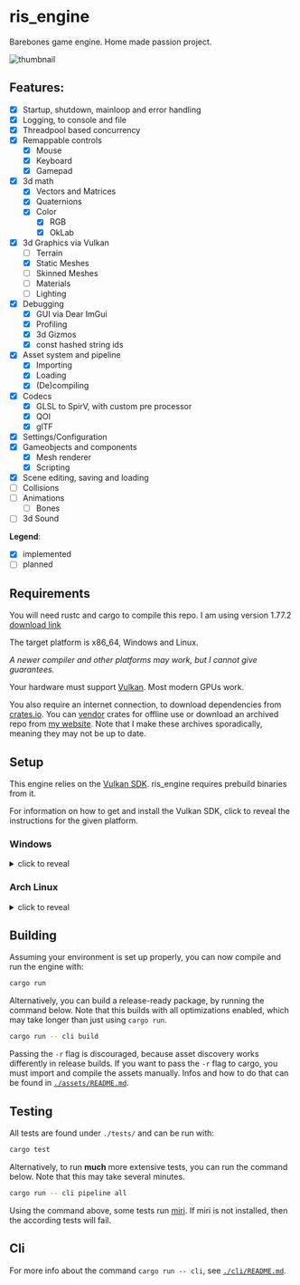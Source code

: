 # ris_engine

Barebones game engine. Home made passion project.

![thumbnail](screenshot.png)

## Features:

- [x] Startup, shutdown, mainloop and error handling
- [x] Logging, to console and file
- [x] Threadpool based concurrency
- [x] Remappable controls
  - [x] Mouse
  - [x] Keyboard
  - [x] Gamepad
- [x] 3d math
  - [x] Vectors and Matrices
  - [x] Quaternions
  - [x] Color
    - [x] RGB
    - [x] OkLab
- [x] 3d Graphics via Vulkan
  - [ ] Terrain
  - [x] Static Meshes
  - [ ] Skinned Meshes
  - [ ] Materials
  - [ ] Lighting
- [x] Debugging
  - [x] GUI via Dear ImGui
  - [x] Profiling
  - [x] 3d Gizmos
  - [x] const hashed string ids
- [x] Asset system and pipeline
  - [x] Importing
  - [x] Loading
  - [x] (De)compiling
- [x] Codecs
  - [x] GLSL to SpirV, with custom pre processor
  - [x] QOI
  - [x] glTF
- [x] Settings/Configuration
- [x] Gameobjects and components
  - [x] Mesh renderer
  - [x] Scripting
- [x] Scene editing, saving and loading
- [ ] Collisions
- [ ] Animations
  - [ ] Bones
- [ ] 3d Sound

**Legend**:
- [x] implemented
- [ ] planned

## Requirements

You will need rustc and cargo to compile this repo. I am using version 1.77.2 [download link](https://www.rust-lang.org/tools/install)

The target platform is x86_64, Windows and Linux.

_A newer compiler and other platforms may work, but I cannot give guarantees._

Your hardware must support [Vulkan](https://www.vulkan.org/). Most modern GPUs work.

You also require an internet connection, to download dependencies from [crates.io](https://crates.io/). You can [vendor](https://doc.rust-lang.org/cargo/commands/cargo-vendor.html) crates for offline use or download an archived repo from [my website](https://www.rismosch.com/archive). Note that I make these archives sporadically, meaning they may not be up to date.


## Setup

This engine relies on the [Vulkan SDK](https://vulkan.lunarg.com/). ris_engine requires prebuild binaries from it.

For information on how to get and install the Vulkan SDK, click to reveal the instructions for the given platform.

### Windows

<details>
  <summary>click to reveal</summary>

  Download and run the SDK Installer from https://vulkan.lunarg.com/sdk/home#windows

  When running the SDK Installer, make sure that you select the SDL2 libraries and headers.

  To confirm if the Vulkan SDK was installed properly, check the environment variables `$VULKAN_SDK` and `$VK_SDK_PATH`. They should be pointing to the directory where you installed the SDK into. You can also confirm if your hardware supports Vulkan, by running `$VULKAN_SDK/Bin/vkcube.exe`. If you see a spinning cube with the LunarG logo, everything is working as intended.
</details>

### Arch Linux

<details>
  <summary>click to reveal</summary>
  
  #### 1. Install [SDL2](https://archlinux.org/packages/extra/x86_64/sdl2/)
  
  ```bash
  sudo pacman -S sdl2
  ```
  
  #### 2. Install [shaderc](https://archlinux.org/packages/extra/x86_64/shaderc/)
  
  ```bash
  sudo pacman -S shaderc
  ```
  
  #### 3. Install [Vulkan](https://wiki.archlinux.org/title/Vulkan)
  
  Depending on your graphics card, you need to install a different package. Follow the instructions in the link below:
  
  https://wiki.archlinux.org/title/Vulkan#Installation
</details>

## Building

Assuming your environment is set up properly, you can now compile and run the engine with:

```bash
cargo run
```

Alternatively, you can build a release-ready package, by running the command below. Note that this builds with all optimizations enabled, which may take longer than just using `cargo run`.

```bash
cargo run -- cli build
```

Passing the `-r` flag is discouraged, because asset discovery works differently in release builds. If you want to pass the `-r` flag to cargo, you must import and compile the assets manually. Infos and how to do that can be found in [`./assets/README.md`](./assets/README.md).

## Testing

All tests are found under `./tests/` and can be run with:

```bash
cargo test
```

Alternatively, to run **much** more extensive tests, you can run the command below. Note that this may take several minutes.

```bash
cargo run -- cli pipeline all
```

Using the command above, some tests run [miri](https://github.com/rust-lang/miri). If miri is not installed, then the according tests will fail.

## Cli

For more info about the command `cargo run -- cli`, see [`./cli/README.md`](./cli/README.md).
